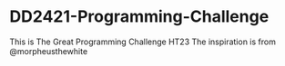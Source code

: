 # DD2421-Programming-Challenge
This is The Great Programming Challenge HT23
The inspiration is from @morpheusthewhite 
